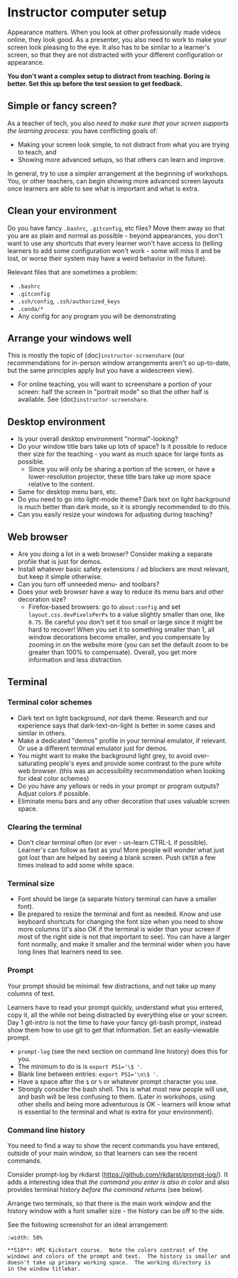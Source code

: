 # Instructor computer setup

Appearance matters.  When you look at other professionally made videos
online, they look good.  As a presenter, you also need to work to make
your screen look pleasing to the eye.  It also has to be similar to a
learner's screen, so that they are not distracted with your different
configuration or appearance.

**You don't want a complex setup to distract from teaching.  Boring is
better.  Set this up before the test session to get feedback.**



## Simple or fancy screen?

As a teacher of tech, you also *need to make sure that your screen
supports the learning process*: you have conflicting goals of:

* Making your screen look simple, to not distract from what you are
  trying to teach, and
* Showing more advanced setups, so that others can learn and improve.

In general, try to use a simpler arrangement at the beginning of
workshops.  You, or other teachers, can begin showing more advanced
screen layouts once learners are able to see what is important and
what is extra.



## Clean your environment

Do you have fancy ``.bashrc``, ``.gitconfig``, etc files?  Move them
away so that you are as plain and normal as possible - beyond
appearances, you don't want to use any shortcuts that every learner
won't have access to (telling learners to add some configuration won't
work - some will miss it and be lost, or worse their system may have a
weird behavior in the future).

Relevant files that are sometimes a problem:

* ``.bashrc``
* ``.gitconfig``
* ``.ssh/config``, ``.ssh/authorized_keys``
* ``.conda/*``
* Any config for any program you will be demonstrating



## Arrange your windows well

This is mostly the topic of {doc}`instructor-screenshare` (our
recommendations for in-person window arrangements aren't so
up-to-date, but the same principles apply but you have a widescreen
view).

- For online teaching, you will want to screenshare a portion of your
  screen: half the screen in "portrait mode" so that the other half is
  available.  See {doc}`instructor-screenshare`.



## Desktop environment

- Is your overall desktop environment "normal"-looking?
- Do your window title bars take up lots of space?  Is it possible to
  reduce their size for the teaching - you want as much space for
  large fonts as possible.
  - Since you will only be sharing a portion of the screen, or have a
    lower-resolution projector, these title bars take up more space
    relative to the content.
- Same for desktop menu bars, etc.
- Do you need to go into light-mode theme?  Dark text on light
  background is much better than dark mode, so it is strongly
  recommended to do this.
- Can you easily resize your windows for adjusting during teaching?



## Web browser

- Are you doing a lot in a web browser?  Consider making a separate
  profile that is just for demos.
- Install whatever basic safety extensions / ad blockers are most
  relevant, but keep it simple otherwise.
- Can you turn off unneeded menu- and toolbars?
- Does your web browser have a way to reduce its menu bars and other
  decoration size?
  - Firefox-based browsers: go to `about:config` and set
    `layout.css.devPixelsPerPx` to a value slightly smaller than one,
    like `0.75`.  Be careful you don't set it too small or large since
    it might be hard to recover!  When you set it to something smaller
    than 1, all window decorations become smaller, and you compensate
    by zooming in on the website more (you can set the default zoom to
    be greater than 100% to compensate).  Overall, you get more
    information and less distraction.



## Terminal

### Terminal color schemes

- Dark text on light background, *not* dark theme.  Research and our
  experience says that dark-text-on-light is better in some cases and
  similar in others.
- Make a dedicated "demos" profile in your terminal emulator, if
  relevant.  Or use a different terminal emulator just for demos.
- You might want to make the background light grey, to avoid
  over-saturating people's eyes and provide some contrast to the pure
  white web browser.  (this was an accessibility recommendation when
  looking for ideal color schemes)
- Do you have any yellows or reds in your prompt or program outputs?
  Adjust colors if possible.
- Eliminate menu bars and any other decoration that uses valuable
  screen space.

### Clearing the terminal

- Don't clear terminal often (or ever - un-learn CTRL-L if possible).
  Learner's can follow as fast as you!  More people will wonder what
  just got lost than are helped by seeing a blank screen.  Push
  ``ENTER`` a few times instead to add some white space.


### Terminal size

- Font should be large (a separate history terminal can have a smaller
  font).
- Be prepared to resize the terminal and font as needed.  Know and use
  keyboard shortcuts for changing the font size when you need to show
  more columns (it's also OK if the terminal is wider than your screen
  if most of the right side is not that important to see).  You can
  have a larger font normally, and make it smaller and the terminal
  wider when you have long lines that learners need to see.


### Prompt

Your prompt should be minimal: few distractions, and not take up many
columns of text.

Learners have to read your prompt quickly, understand what you
entered, copy it, all the while not being distracted by everything
else or your screen.  Day 1 git-intro is not the time to have your
fancy git-bash prompt, instead show them how to use git to get that
information.  Set an easily-viewable prompt.

- `prompt-log` (see the next section on command line history) does
  this for you.
- The minimum to do is is `export PS1='\$ '`.
- Blank line between entries: `export PS1='\n\$ '`.
- Have a space after the `$` or `%` or whatever prompt character you
  use.
- Strongly consider the bash shell.  This is what most new people will
  use, and bash will be less confusing to them.  (Later in workshops,
  using other shells and being more adventurous is OK - learners will
  know what is essential to the terminal and what is extra for your
  environment).


### Command line history

You need to find a way to show the recent commands you have entered,
outside of your main window, so that learners can see the recent
commands.

Consider prompt-log by rkdarst
(<https://github.com/rkdarst/prompt-log/>).  It adds a interesting idea
that *the command you enter is also in color* and also provides
terminal history *before the command returns* (see below).

Arrange two terminals, so that there is the main work window and the
history window with a font smaller size - the history can be off to
the side.

See the following screenshot for an ideal arrangement:

```{figure} img/screenshare/s10-kickstart-prompt-log.png
:width: 50%

**S10**: HPC Kickstart course.  Note the colors contrast of the
windows and colors of the prompt and text.  The history is smaller and
doesn't take up primary working space.  The working directory is
in the window titlebar.
```
